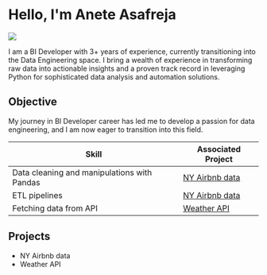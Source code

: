 # Hello, I'm Anete Asafreja
<a href="https://linkedin.com/in/anete-asafreja-a03231138/"><img src="https://img.shields.io/badge/-LinkedIn-0072b1?&style=for-the-badge&logo=linkedin&logoColor=white" /></a>


I am a BI Developer with 3+ years of experience, currently transitioning into the Data Engineering space. I bring a wealth of experience in transforming raw data into actionable insights and a proven track record in leveraging Python for sophisticated data analysis and automation solutions. 

## Objective

My journey in BI Developer career has led me to develop a passion for data engineering, and I am now eager to transition into this field.


| Skill                                         | Associated Project         |
|-----------------------------------------------|----------------------------|
| Data cleaning and manipulations with Pandas   | <a href="https://github.com/aasafreja/airbnb-data">NY Airbnb data</a>|
| ETL pipelines                                 | <a href="https://github.com/aasafreja/airbnb-data">NY Airbnb data</a>|
| Fetching data from API                                 | <a href="https://github.com/aasafreja/Weather-API">Weather API</a>|


## Projects
- NY Airbnb data
- Weather API